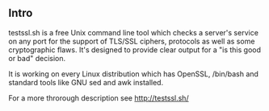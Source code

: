 
## Intro

testssl.sh is a free Unix command line tool which checks a server\'s service on 
any port for the support of TLS/SSL ciphers, protocols as well as some cryptographic flaws.
It\'s designed to provide clear output for a "is this good or bad" decision.

It is working on every Linux distribution which has OpenSSL, /bin/bash and
standard tools like GNU sed and awk installed.

For a more throrough description see http://testssl.sh/


